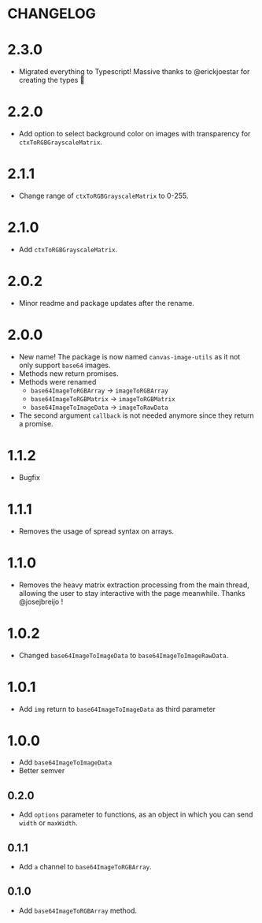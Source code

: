 # CHANGELOG

# 2.3.0

- Migrated everything to Typescript! Massive thanks to @erickjoestar for
  creating the types 🙌

# 2.2.0

- Add option to select background color on images with transparency for
  `ctxToRGBGrayscaleMatrix`.

# 2.1.1

- Change range of `ctxToRGBGrayscaleMatrix` to 0-255.

# 2.1.0

- Add `ctxToRGBGrayscaleMatrix`.

# 2.0.2

- Minor readme and package updates after the rename.

# 2.0.0

- New name! The package is now named `canvas-image-utils` as it not only support
  `base64` images.
- Methods new return promises.
- Methods were renamed
  - `base64ImageToRGBArray` -> `imageToRGBArray`
  - `base64ImageToRGBMatrix` -> `imageToRGBMatrix`
  - `base64ImageToImageData` -> `imageToRawData`
- The second argument `callback` is not needed anymore since they return a
  promise.

# 1.1.2

- Bugfix

# 1.1.1

- Removes the usage of spread syntax on arrays.

# 1.1.0

- Removes the heavy matrix extraction processing from the main thread, allowing
  the user to stay interactive with the page meanwhile. Thanks @josejbreijo !

# 1.0.2

- Changed `base64ImageToImageData` to `base64ImageToImageRawData`.

# 1.0.1

- Add `img` return to `base64ImageToImageData` as third parameter

# 1.0.0

- Add `base64ImageToImageData`
- Better semver

## 0.2.0

- Add `options` parameter to functions, as an object in which you can send
  `width` or `maxWidth`.

## 0.1.1

- Add `a` channel to `base64ImageToRGBArray`.

## 0.1.0

- Add `base64ImageToRGBArray` method.
